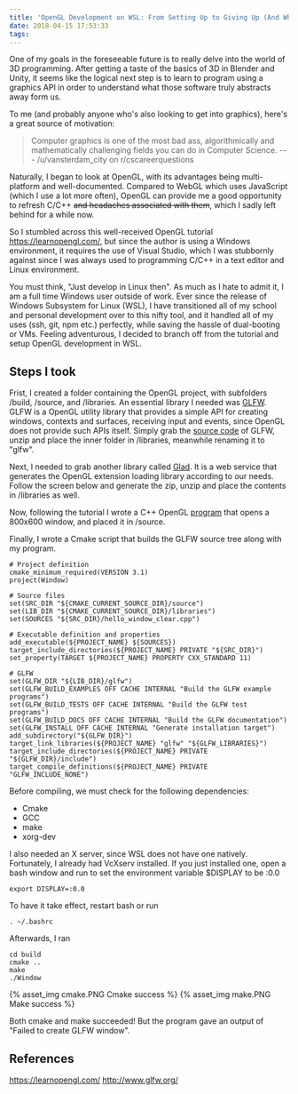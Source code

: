 ```yaml
---
title: 'OpenGL Development on WSL: From Setting Up to Giving Up (And What I Learned)'
date: 2018-04-15 17:53:33
tags:
---
```

One of my goals in the foreseeable future is to really delve into the world of 3D programming. After getting a taste of the basics of 3D in Blender and Unity, it seems like the logical next step is to learn to program using a graphics API in order to understand what those software truly abstracts away form us.
<!-- more -->
To me (and probably anyone who's also looking to get into graphics), here's a great source of motivation:
> Computer graphics is one of the most bad ass, algorithmically and mathematically challenging fields you can do in Computer Science.
>                            --- /u/vansterdam_city on r/cscareerquestions

Naturally, I began to look at OpenGL, with its advantages being multi-platform and well-documented. Compared to WebGL which uses JavaScript (which I use a lot more often), OpenGL can provide me a good opportunity to refresh C/C++ ~~and headaches associated with them~~, which I sadly left behind for a while now.

So I stumbled across this well-received OpenGL tutorial https://learnopengl.com/, but since the author is using a Windows environment, it requires the use of Visual Studio, which I was stubbornly against since I was always used to programming C/C++ in a text editor and Linux environment.

You must think, "Just develop in Linux then". As much as I hate to admit it, I am a full time Windows user outside of work. Ever since the release of Windows Subsystem for Linux (WSL), I have transitioned all of my school and personal development over to this nifty tool, and it handled all of my uses (ssh, git, npm etc.) perfectly, while saving the hassle of dual-booting or VMs. Feeling adventurous, I decided to branch off from the tutorial and setup OpenGL development in WSL.

## Steps I took
Frist, I created a folder containing the OpenGL project, with subfolders /build, /source, and /libraries. An essential library I needed was [GLFW](http://www.glfw.org/). GLFW is a OpenGL utility library that provides a simple API for creating windows, contexts and surfaces, receiving input and events, since OpenGL does not provide such APIs itself. Simply grab the [source code](http://www.glfw.org/download.html) of GLFW, unzip and place the inner folder in /libraries, meanwhile renaming it to "glfw".

Next, I needed to grab another library called [Glad](http://glad.dav1d.de/). It is a web service that generates the OpenGL extension loading library according to our needs. Follow the screen below and generate the zip, unzip and place the contents in /libraries as well.

Now, following the tutorial I wrote a C++ OpenGL [program](https://learnopengl.com/code_viewer_gh.php?code=src/1.getting_started/1.2.hello_window_clear/hello_window_clear.cpp) that opens a 800x600 window, and placed it in /source.

Finally, I wrote a Cmake script that builds the GLFW source tree along with my program.
```
# Project definition
cmake_minimum_required(VERSION 3.1)
project(Window)

# Source files
set(SRC_DIR "${CMAKE_CURRENT_SOURCE_DIR}/source")
set(LIB_DIR "${CMAKE_CURRENT_SOURCE_DIR}/libraries")
set(SOURCES "${SRC_DIR}/hello_window_clear.cpp")

# Executable definition and properties
add_executable(${PROJECT_NAME} ${SOURCES})
target_include_directories(${PROJECT_NAME} PRIVATE "${SRC_DIR}")
set_property(TARGET ${PROJECT_NAME} PROPERTY CXX_STANDARD 11)

# GLFW
set(GLFW_DIR "${LIB_DIR}/glfw")
set(GLFW_BUILD_EXAMPLES OFF CACHE INTERNAL "Build the GLFW example programs")
set(GLFW_BUILD_TESTS OFF CACHE INTERNAL "Build the GLFW test programs")
set(GLFW_BUILD_DOCS OFF CACHE INTERNAL "Build the GLFW documentation")
set(GLFW_INSTALL OFF CACHE INTERNAL "Generate installation target")
add_subdirectory("${GLFW_DIR}")
target_link_libraries(${PROJECT_NAME} "glfw" "${GLFW_LIBRARIES}")
target_include_directories(${PROJECT_NAME} PRIVATE "${GLFW_DIR}/include")
target_compile_definitions(${PROJECT_NAME} PRIVATE "GLFW_INCLUDE_NONE")
```

Before compiling, we must check for the following dependencies:
- Cmake
- GCC
- make
- xorg-dev

I also needed an X server, since WSL does not have one natively. Fortunately, I already had VcXserv installed.
If you just installed one, open a bash window and run to set the environment variable $DISPLAY to be :0.0
```
export DISPLAY=:0.0
```
To have it take effect, restart bash or run
```
. ~/.bashrc
```

Afterwards, I ran
```
cd build
cmake ..
make
./Window
```
{% asset_img cmake.PNG Cmake success %}
{% asset_img make.PNG Make success %}

Both cmake and make succeeded! But the program gave an output of "Failed to create GLFW window".












## References
https://learnopengl.com/
http://www.glfw.org/
